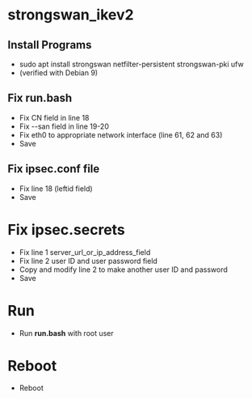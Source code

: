 # strongswan_ikev2
## Install Programs
- sudo apt install strongswan netfilter-persistent strongswan-pki ufw 
- (verified with Debian 9)

## Fix run.bash
- Fix CN field in line 18
- Fix --san field in line 19-20
- Fix eth0 to appropriate network interface (line 61, 62 and 63)
- Save 

## Fix ipsec.conf file
- Fix line 18 (leftid field)
- Save

# Fix ipsec.secrets
- Fix line 1 server_url_or_ip_address_field
- Fix line 2 user ID and user password field
- Copy and modify line 2 to make another user ID and password
- Save

# Run
- Run **run.bash** with root user

# Reboot
- Reboot

